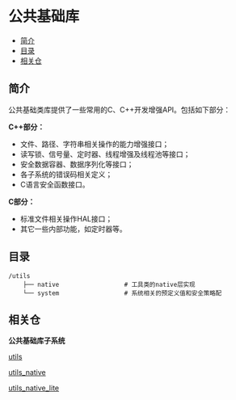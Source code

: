 # 公共基础库<a name="ZH-CN_TOPIC_0000001092539399"></a>

-   [简介](#section11660541593)
-   [目录](#section17271017133915)
-   [相关仓](#section1249817110914)

## 简介<a name="section11660541593"></a>

公共基础类库提供了一些常用的C、C++开发增强API。包括如下部分：

**C++部分：**

-   文件、路径、字符串相关操作的能力增强接口；
-   读写锁、信号量、定时器、线程增强及线程池等接口；
-   安全数据容器、数据序列化等接口；
-   各子系统的错误码相关定义；
-   C语言安全函数接口。

**C部分：**

-   标准文件相关操作HAL接口；
-   其它一些内部功能，如定时器等。

## 目录<a name="section17271017133915"></a>

```
/utils
    ├── native                  # 工具类的native层实现
    └── system                  # 系统相关的预定义值和安全策略配
```

## 相关仓<a name="section1249817110914"></a>

**公共基础库子系统**

[utils](https://gitee.com/openharmony/utils/blob/master/README_zh.md)

[utils\_native](https://gitee.com/openharmony/utils_native/blob/master/README_zh.md)

[utils\_native\_lite](https://gitee.com/openharmony/utils_native_lite/blob/master/README_zh.md)

